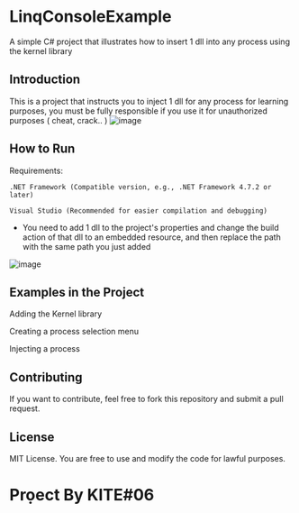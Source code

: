 # LinqConsoleExample
A simple C# project that illustrates how to insert 1 dll into any process using the kernel library

## Introduction
This is a project that instructs you to inject 1 dll for any process for learning purposes, you must be fully responsible if you use it for unauthorized purposes ( cheat, crack.. )
![image](https://github.com/user-attachments/assets/4db4347b-8060-48ca-95ff-50eb533833f5)



## How to Run
Requirements:

`.NET Framework (Compatible version, e.g., .NET Framework 4.7.2 or later)`

`Visual Studio (Recommended for easier compilation and debugging)`

- You need to add 1 dll to the project's properties and change the build action of that dll to an embedded resource, and then replace the path with the same path you just added

![image](https://github.com/user-attachments/assets/7172a130-5de0-4682-9415-cfc6aa1bd6b6)


## Examples in the Project
Adding the Kernel library

Creating a process selection menu

Injecting a process

## Contributing
If you want to contribute, feel free to fork this repository and submit a pull request.

## License
MIT License. You are free to use and modify the code for lawful purposes.

# Prọect By KITE#06 
